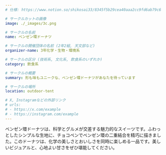 ```yaml
---
# 仕様: https://www.notion.so/shikosai33/8345f5b29cea40aaa2cc9fd6ab79c6a6?pvs=4#5438a1577b604f39a67658a72f2283b8

# サークルカットの画像
image: ./_images/3c.png

# サークルの名前
name: ベンゼン環ドーナツ

# サークルの開催団体の名前 (2年2組, 天文部など)
organizer-name: 3年化学・生物・環境系

# サークルの区分 (技術系, 文化系, 飲食系のいずれか)
category: 飲食系

# サークルの概要
summary: 形も味もユニークな、ベンゼン環ドーナツがあなたを待っています

# サークルの場所
location: outdoor-tent

# X, Instagramなどの外部リンク
# urls:
# - https://x.com/example
# - https://instagram.com/example
---
```

ベンゼン環ドーナツは、科学とグルメが交差する魅力的なスイーツです。ふわっとしたシンプルな生地に、チョコペンでベンゼン環の二重結合を精巧に描きました。このドーナツは、化学の美しさとおいしさを同時に楽しめる一品です。美しいビジュアルと、心地よい甘さをぜひ堪能してください。
